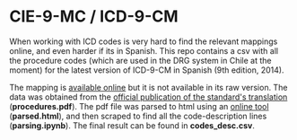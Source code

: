# CIE-9-MC / ICD-9-CM

When working with ICD codes is very hard to find the relevant mappings online, and even harder if its in Spanish. This repo contains a csv with all the procedure codes (which are used in the DRG system in Chile at the moment) for the latest version of ICD-9-CM in Spanish (9th edition, 2014). 

The mapping is [available online](https://eciemaps.mscbs.gob.es/ecieMaps/browser/index_9_mc.html) but it is not available in its raw version. The data was obtained from the [official publication of the standard's translation](https://www.mscbs.gob.es/estadEstudios/estadisticas/docs/CIE9MC_2014_def_accesible.pdf) (**procedures.pdf**). The pdf file was parsed to html using an [online tool](https://www.pdftohtml.net/) (**parsed.html**), and then scraped to find all the code-description lines (**parsing.ipynb**). The final result can be found in **codes_desc.csv**. 
